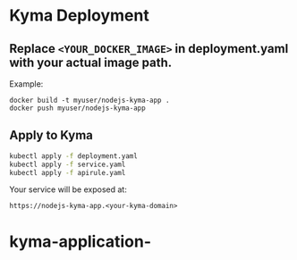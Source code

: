 # Kyma Deployment

## Replace `<YOUR_DOCKER_IMAGE>` in deployment.yaml with your actual image path.

Example:
```
docker build -t myuser/nodejs-kyma-app .
docker push myuser/nodejs-kyma-app
```

## Apply to Kyma

```bash
kubectl apply -f deployment.yaml
kubectl apply -f service.yaml
kubectl apply -f apirule.yaml
```

Your service will be exposed at:
```
https://nodejs-kyma-app.<your-kyma-domain>
```
# kyma-application-

